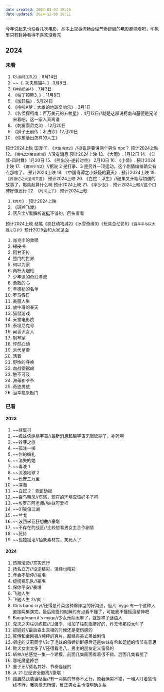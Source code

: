 ```yaml
---
date created: 2024-01-03 18:16
date updated: 2024-12-08 19:11
---
```


今年说起来也没看几次电影，基本上叙事流畅合理节奏舒服的电影都能看吧，印象里只有封神看得不喜欢没看完

## 2024

### 未看

1. 《`头脑特工队2`》. 6月14日
2. ~~《. 功夫熊猫4. 》.3月8日.
3. 《`神偷奶爸4`》. 7月3日
4. 《帕丁顿熊3. 》. 11月8日
5. 《加菲猫》. 5月24日
6. 《哆啦A梦：大雄的地球交响乐》. 3月1日
7. 《名侦探柯南：百万美元的五棱星》. 4月12日//就是这部说柯南和基德是兄弟来着吧，这一家人真离谱
8. 《刺猬索尼克3》. 12月20日
9. 《狮子王前传：木法沙》12月20日
10. 《你想活出怎样的人生》

预计2024上映
国漫
11. 《`大鱼海棠2`》//据说是要讲两个男性 npc？
预计2024上映
12. 《`哪吒2之魔童闹海`》//没有消息
预计2024上映
13. 《大雨》. 1月12日
14. 《江豚-风时舞》1月20日
15. 《熊出没-逆转时空》
2月10日
16. 《小倩》. 预计2024上映
17. 《`雄狮少年2`》//据说 2 是打拳、3 是另外一项运动，这个剧情编排确实有点那啥了。
预计2024上映
18. 《中国奇谭之小妖怪的夏天》. 预计2024上映
19. 《`西游记之大圣闹天宫`》
预计2024上映
20. 《白蛇：浮生》//结果又开始写初遇的故事了，那劫起算什么啊
预计2024上映
21. 《伞少女》. 预计2024上映//这个口碑好像还行
22. 《`时间之子`》
预计2024上映

1. 《`奔月`》. 预计2024上映
2. 《斑羚飞渡》
3. 落凡尘//看解析说挺不错的，回头看看

预计2024上映
结尾《疯狂动物城2》《冰雪奇缘3》《玩具总动员5》《`喜羊羊与灰太狼之守护`》预计2025会和大家见面

1. 肖克申的救赎
2. <del>绿皮书</del>
3. 阿甘正传
4. 楚门的世界
5. 何以为家
6. 两杆大烟枪
7. 少年派的奇幻漂流
8. 勇敢的心
9. 辛德勒的名单
10. 罗马假日
11. 美丽人生
12. 放牛班的春天
13. 猫鼠游戏
14. 天堂电影院
15. 泰坦尼克号
16. 闻香识女人
17. 钢琴家
18. 怦然心动
19. 末代皇帝
20. 活着
21. 野性的呼唤
22. 血战钢锯岭
23. 触不可及
24. 海蒂和爷爷
25. 奇迹男孩
26. 当幸福来敲门

### 已看

#### 2023

1. ~~绿皮书
2. ~~蜘蛛侠纵横宇宙//最新消息超越宇宙无限延期了，补药啊
3. ~~铃芽之旅
4. ~~孤注一掷
5. ~~你的婚礼
6. ~~消失的她
7. ~~毒液 1
8. ~~流浪地球 2
9. ~~长安三万里
10. ~~深海
11. ~~白蛇 2：青蛇劫起
12. ~~百鸟朝凤//伤感，现在的环境应该好多了吧
13. ~~埃罗芒阿老师//妹妹可爱捏
14. ~~01笑傲江湖
15. ~~兰戈
16. ~~波西米亚狂想曲//豪堪！
17. ~~不存在的战区//比较想看男女主合作剧情
18. ~~死侍
19. ~~孤独摇滚//抽象素材库，笑死人了

#### 2024

1. 热辣滚烫//其实还行
2. 扬名立万//设定精彩，演绎也精彩
3. 年会不能停//豪堪
4. 缝纫机乐队//豪堪
5. 保你平安//豪堪
6. 飞驰人生
7. 飞驰人生 2//爽！
8. Girls band cry//还得是芹菜这种爆炸型的好沟通，但凡 mygo 有一个这种人直接两集演完。最后刚签约就解约有点看不懂了，可能我不懂摇滚精神吧
9. Bangdream it's mygo//少女乐队闹麻了，就是祥子谜语人
10. 鬼灭之刃柱训练篇//过渡季，增加了柱刻画挺好的，炸无惨那段太帅了
11. 抓娃娃//最后查出真相的时候还是挺伤感的
12. 死侍和金刚狼//纯粹的爽片，超经典美式英雄剧情
13. 邻座的艾莉同学//过了毛妹的傲娇新鲜感后还是妹妹有希和姐姐的情节有意思
14. 败犬女主太多了//还得看老八，男主的朋友定义蛮怪的
15. 斩神//总感觉一集一个建模，前面几集画面看着很不错，后面几集看腻了
16. 哪吒魔童降世
17. 姜子牙//莫名其妙、节奏怪怪的
18. 从 21 世纪安全撤离//豪堪！
19. 超自然武装当哒当//有一两集的节奏不太行，原著确实不错，一堆人盯着感情线不行，我感觉无所谓，反正男女主也没明确关系
